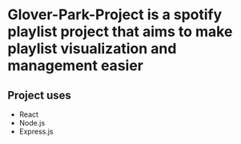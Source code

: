 # Glover-Park-Project is a spotify playlist project that aims to make playlist visualization and management easier

## Project uses

* React
* Node.js
* Express.js
